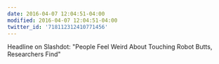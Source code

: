 ```yaml
---
date: 2016-04-07 12:04:51-04:00
modified: 2016-04-07 12:04:51-04:00
twitter_id: '718112312410771456'
---
```


  Headline on Slashdot:  "People Feel Weird About Touching Robot Butts, Researchers Find"